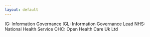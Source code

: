 ```yaml
---
layout: default
---
```

IG: Information Governance
IGL: Information Governance Lead
NHS: National Health Service
OHC: Open Health Care Uk Ltd